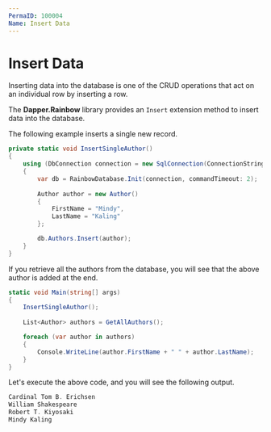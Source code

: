 ```yaml
---
PermaID: 100004
Name: Insert Data
---
```


# Insert Data

Inserting data into the database is one of the CRUD operations that act on an individual row by inserting a row. 

The **Dapper.Rainbow** library provides an `Insert` extension method to insert data into the database.

The following example inserts a single new record.

```csharp
private static void InsertSingleAuthor()
{
    using (DbConnection connection = new SqlConnection(ConnectionString))
    {
        var db = RainbowDatabase.Init(connection, commandTimeout: 2); 
        
        Author author = new Author()
        {
            FirstName = "Mindy",
            LastName = "Kaling"
        };

        db.Authors.Insert(author);
    }
}
```

If you retrieve all the authors from the database, you will see that the above author is added at the end.

```csharp
static void Main(string[] args)
{
    InsertSingleAuthor();
    
    List<Author> authors = GetAllAuthors();

    foreach (var author in authors)
    {
        Console.WriteLine(author.FirstName + " " + author.LastName);
    }
}
```

Let's execute the above code, and you will see the following output.

```csharp
Cardinal Tom B. Erichsen
William Shakespeare
Robert T. Kiyosaki
Mindy Kaling
```
